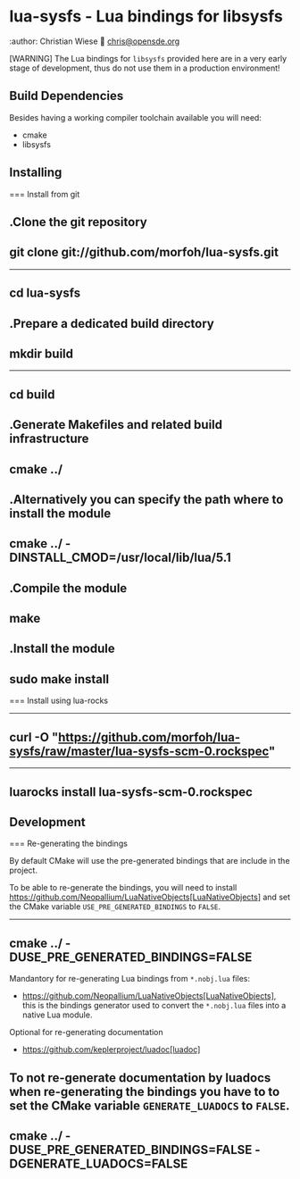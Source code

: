 lua-sysfs - Lua bindings for libsysfs
=====================================
:author: Christian Wiese
:email:  chris@opensde.org


[WARNING]
The Lua bindings for `libsysfs` provided here are in a very early stage of
development, thus do not use them in a production environment!

Build Dependencies
------------------

Besides having a working compiler toolchain available you will need:

- cmake
- libsysfs

Installing
----------

=== Install from git

.Clone the git repository
-----------------------------------------------------------------------------
git clone git://github.com/morfoh/lua-sysfs.git
-----------------------------------------------------------------------------
-----------------------------------------------------------------------------
cd lua-sysfs
-----------------------------------------------------------------------------

.Prepare a dedicated build directory
-----------------------------------------------------------------------------
mkdir build
-----------------------------------------------------------------------------
-----------------------------------------------------------------------------
cd build
-----------------------------------------------------------------------------

.Generate Makefiles and related build infrastructure
-----------------------------------------------------------------------------
cmake ../
-----------------------------------------------------------------------------

.Alternatively you can specify the path where to install the module
-----------------------------------------------------------------------------
cmake ../ -DINSTALL_CMOD=/usr/local/lib/lua/5.1
-----------------------------------------------------------------------------

.Compile the module
-----------------------------------------------------------------------------
make
-----------------------------------------------------------------------------

.Install the module
-----------------------------------------------------------------------------
sudo make install
-----------------------------------------------------------------------------


=== Install using lua-rocks

-----------------------------------------------------------------------------
curl -O "https://github.com/morfoh/lua-sysfs/raw/master/lua-sysfs-scm-0.rockspec"
-----------------------------------------------------------------------------
-----------------------------------------------------------------------------
luarocks install lua-sysfs-scm-0.rockspec
-----------------------------------------------------------------------------


Development
-----------

=== Re-generating the bindings

By default CMake will use the pre-generated bindings that are include in the
project.

To be able to re-generate the bindings, you will need to install
https://github.com/Neopallium/LuaNativeObjects[LuaNativeObjects] and set the
CMake variable `USE_PRE_GENERATED_BINDINGS` to `FALSE`.

-----------------------------------------------------------------------------
cmake ../ -DUSE_PRE_GENERATED_BINDINGS=FALSE
-----------------------------------------------------------------------------

Mandantory for re-generating Lua bindings from `*.nobj.lua` files:

* https://github.com/Neopallium/LuaNativeObjects[LuaNativeObjects], this is the
  bindings generator used to convert the `*.nobj.lua` files into a native Lua
  module.

Optional for re-generating documentation

* https://github.com/keplerproject/luadoc[luadoc]

To not re-generate documentation by luadocs when re-generating the bindings
you have to to set the CMake variable `GENERATE_LUADOCS` to `FALSE`.
-----------------------------------------------------------------------------
cmake ../ -DUSE_PRE_GENERATED_BINDINGS=FALSE -DGENERATE_LUADOCS=FALSE
-----------------------------------------------------------------------------
